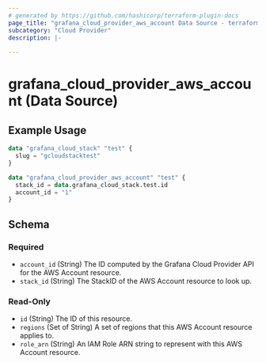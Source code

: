 ```yaml
---
# generated by https://github.com/hashicorp/terraform-plugin-docs
page_title: "grafana_cloud_provider_aws_account Data Source - terraform-provider-grafana"
subcategory: "Cloud Provider"
description: |-
  
---
```


# grafana_cloud_provider_aws_account (Data Source)



## Example Usage

```terraform
data "grafana_cloud_stack" "test" {
  slug = "gcloudstacktest"
}

data "grafana_cloud_provider_aws_account" "test" {
  stack_id = data.grafana_cloud_stack.test.id
  account_id = "1"
}
```

<!-- schema generated by tfplugindocs -->
## Schema

### Required

- `account_id` (String) The ID computed by the Grafana Cloud Provider API for the AWS Account resource.
- `stack_id` (String) The StackID of the AWS Account resource to look up.

### Read-Only

- `id` (String) The ID of this resource.
- `regions` (Set of String) A set of regions that this AWS Account resource applies to.
- `role_arn` (String) An IAM Role ARN string to represent with this AWS Account resource.
